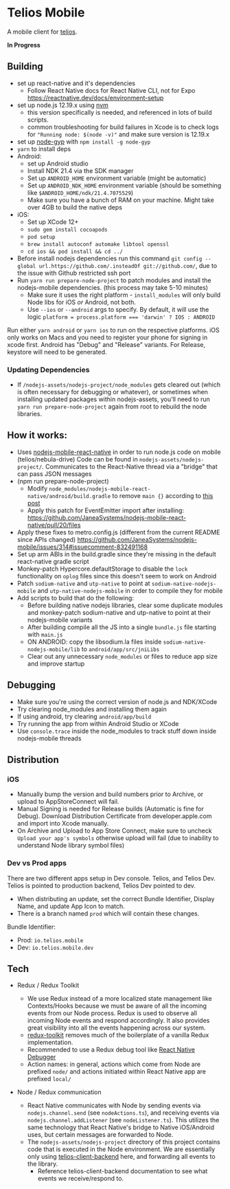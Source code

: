# Telios Mobile

A mobile client for [telios](https://telios.io).

**In Progress**

## Building

- set up react-native and it's dependencies
  - Follow React Native docs for React Native CLI, not for Expo https://reactnative.dev/docs/environment-setup
- set up node.js 12.19.x using [nvm](https://github.com/nvm-sh/nvm)
  - this version specifically is needed, and referenced in lots of build scripts.
  - common troubleshooting for build failures in Xcode is to check logs for `"Running node: $(node -v)"` and make sure version is 12.19.x
- set up [node-gyp](https://www.npmjs.com/package/node-gyp) with `npm install -g node-gyp`
- `yarn` to install deps
- Android:
  - set up Android studio
  - Install NDK 21.4 via the SDK manager
  - Set up `ANDROID_HOME` environment variable (might be automatic)
  - Set up `ANDROID_NDK_HOME` environment variable (should be something like `$ANDROID_HOME/ndk/21.4.7075529`)
  - Make sure you have a bunch of RAM on your machine. Might take over 4GB to build the native deps
- iOS:
  - Set up XCode 12+
  - `sudo gem install cocoapods`
  - `pod setup`
  - `brew install autoconf automake libtool openssl`
  - `cd ios && pod install && cd ../`
- Before install nodejs dependencies run this command `git config --global url.https://github.com/.insteadOf git://github.com/`, due to the issue with Github restricted ssh port
- Run `yarn run prepare-node-project` to patch modules and install the nodejs-mobile dependencies. (this process may take 5-10 minutes)
  - Make sure it uses the right platform - `install_modules` will only build Node libs for iOS _or_ Android, not both.
  - Use `--ios` or `--android` args to specify. By default, it will use the logic `platform = process.platform === 'darwin' ? IOS : ANDROID`

Run either `yarn android` or `yarn ios` to run on the respective platforms. iOS only works on Macs and you need to register your phone for signing in xcode first. Android has "Debug" and "Release" variants. For Release, keystore will need to be generated.

### Updating Dependencies

- If `/nodejs-assets/nodejs-project/node_modules` gets cleared out (which is often necessary for debugging or whatever), or sometimes when installing updated packages within nodejs-assets, you'll need to run `yarn run prepare-node-project` again from root to rebuild the node libraries.

## How it works:

- Uses [nodejs-mobile-react-native](https://github.com/nodejs-mobile/nodejs-mobile-react-native) in order to run node.js code on mobile (telios/nebula-drive) Code can be found in `nodejs-assets/nodejs-project/`. Communicates to the React-Native thread via a "bridge" that can pass JSON messages
- (npm run prepare-node-project)
  - Modify `node_modules/nodejs-mobile-react-native/android/build.gradle` to remove `main {}` according to [this post](https://github.com/JaneaSystems/nodejs-mobile/issues/317#issuecomment-852033823)
  - Apply this patch for EventEmitter import after installing: https://github.com/JaneaSystems/nodejs-mobile-react-native/pull/20/files
- Apply these fixes to metro.config.js (different from the current README since APIs changed) https://github.com/JaneaSystems/nodejs-mobile/issues/314#issuecomment-832491168
- Set up arm ABIs in the build.gradle since they're missing in the default react-native gradle script
- Monkey-patch Hypercore.defaultStorage to disable the `lock` functionality on `oplog` files since this doesn't seem to work on Android
- Patch `sodium-native` and `utp-native` to point at `sodium-native-nodejs-mobile` and `utp-native-nodejs-mobile` in order to compile they for mobile
- Add scripts to build that do the following:
  - Before building native nodejs libraries, clear some duplicate modules and monkey-patch sodium-native and utp-native to point at their nodejs-mobile variants
  - After building compile all the JS into a single `bundle.js` file starting with `main.js`
  - ON ANDROID: copy the libsodium.la files inside `sodium-native-nodejs-mobile/lib` to `android/app/src/jniLibs`
  - Clear out any unnecessary `node_modules` or files to reduce app size and improve startup

## Debugging

- Make sure you're using the correct version of node.js and NDK/XCode
- Try clearing node_modules and installing them again
- If using android, try clearing `android/app/build`
- Try running the app from within Android Studio or XCode
- Use `console.trace` inside the node_modules to track stuff down inside nodejs-mobile threads

## Distribution

### iOS

- Manually bump the version and build numbers prior to Archive, or upload to AppStoreConnect will fail.
- Manual Signing is needed for Release builds (Automatic is fine for Debug). Download Distribution Certificate from developer.apple.com and import into Xcode manually.
- On Archive and Upload to App Store Connect, make sure to uncheck `Upload your app's symbols` otherwise upload will fail (due to inability to understand Node library symbol files)

### Dev vs Prod apps

There are two different apps setup in Dev console. Telios, and Telios Dev. Telios is pointed to production backend, Telios Dev pointed to dev.

- When distributing an update, set the correct Bundle Identifier, Display Name, and update App Icon to match.
- There is a branch named `prod` which will contain these changes.

Bundle Identifier:

- Prod: `io.telios.mobile`
- Dev: `io.telios.mobile.dev`

## Tech

- Redux / Redux Toolkit

  - We use Redux instead of a more localized state management like Contexts/Hooks because we must be aware of all the incoming events from our Node process. Redux is used to observe all incoming Node events and respond accordingly. It also provides great visibility into all the events happening across our system.
  - [redux-toolkit](https://redux-toolkit.js.org/) removes much of the boilerplate of a vanilla Redux implementation.
  - Recommended to use a Redux debug tool like [React Native Debugger](https://github.com/jhen0409/react-native-debugger)
  - Action names: in general, actions which come from Node are prefixed `node/` and actions initiated within React Native app are prefixed `local/`

- Node / Redux communication
  - React Native communicates with Node by sending events via `nodejs.channel.send` (see `nodeActions.ts`), and receiving events via ` nodejs.channel.addListener` (see `nodeListener.ts`). This utilizes the same technology that React Native's bridge to Native iOS/Android uses, but certain messages are forwarded to Node.
  - The `nodejs-assets/nodejs-project` directory of this project contains code that is executed in the Node environment. We are essentially only using [telios-client-backend](https://github.com/Telios-org/telios-client-backend) here, and forwarding all events to the library.
    - Reference telios-client-backend documentation to see what events we receive/respond to.
